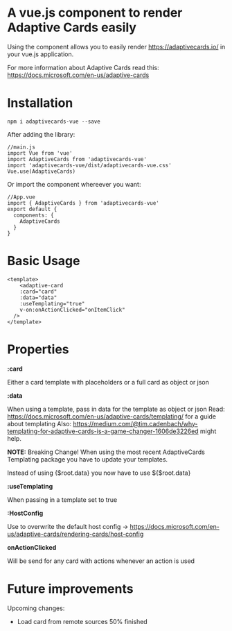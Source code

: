 # A vue.js component to render Adaptive Cards easily

Using the component allows you to easily render https://adaptivecards.io/ in your vue.js application.

For more information about Adaptive Cards read this: https://docs.microsoft.com/en-us/adaptive-cards

# Installation

```
npm i adaptivecards-vue --save
```

After adding the library:
```
//main.js
import Vue from 'vue'
import AdaptiveCards from 'adaptivecards-vue'
import 'adaptivecards-vue/dist/adaptivecards-vue.css'
Vue.use(AdaptiveCards)
```

Or import the component whereever you want:
```
//App.vue
import { AdaptiveCards } from 'adaptivecards-vue'
export default {
  components: {
    AdaptiveCards
  }
}
```

# Basic Usage
```
<template>
    <adaptive-card 
    :card="card" 
    :data="data"
    :useTemplating="true"
    v-on:onActionClicked="onItemClick"
  />
</template>
```

# Properties
__:card__

Either a card template with placeholders or a full card as object or json

__:data__

When using a template, pass in data for the template as object or json
Read: https://docs.microsoft.com/en-us/adaptive-cards/templating/ for a guide about templating
Also: https://medium.com/@tim.cadenbach/why-templating-for-adaptive-cards-is-a-game-changer-1606de3226ed
might help. 

**NOTE:** Breaking Change!
When using the most recent AdaptiveCards Templating package you have to update your templates. 

Instead of using {$root.data} you now have to use ${$root.data}

__:useTemplating__

When passing in a template set to true

__:HostConfig__

Use to overwrite the default host config -> 
https://docs.microsoft.com/en-us/adaptive-cards/rendering-cards/host-config

__onActionClicked__

Will be send for any card with actions whenever an action is used


# Future improvements
Upcoming changes:
* Load card from remote sources 50% finished


